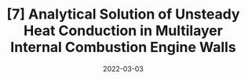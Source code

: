 ---
title: "[7] Analytical Solution of Unsteady Heat Conduction in Multilayer Internal Combustion Engine Walls"
collection: publications
permalink: 
excerpt:
date: 2022-03-03
venue: 'Applied Thermal Engineering'
paperurl: 'https://doi.org/10.1016/j.applthermaleng.2022.118681'
citation: '<b>Koutsakis, G.</b>, and J.B. Ghandhi, ``Analytical Solution of Unsteady Heat Conduction in Multilayer Internal Combustion Engine Walls'', <i>Applied Thermal Engineering</i> (2022)'
---